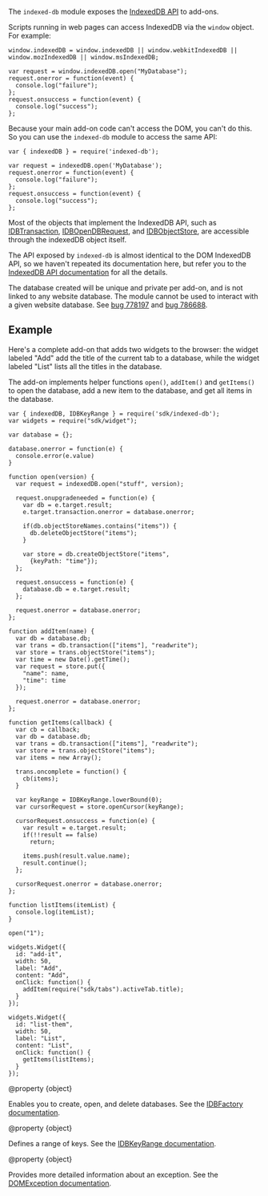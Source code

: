 <!-- This Source Code Form is subject to the terms of the Mozilla Public
   - License, v. 2.0. If a copy of the MPL was not distributed with this
   - file, You can obtain one at http://mozilla.org/MPL/2.0/. -->

The `indexed-db` module exposes the
[IndexedDB API](https://developer.mozilla.org/en-US/docs/IndexedDB)
to add-ons.

Scripts running in web pages can access IndexedDB via the `window` object.
For example:

    window.indexedDB = window.indexedDB || window.webkitIndexedDB || window.mozIndexedDB || window.msIndexedDB;

    var request = window.indexedDB.open("MyDatabase");
    request.onerror = function(event) {
      console.log("failure");
    };
    request.onsuccess = function(event) {
      console.log("success");
    };

Because your main add-on code can't access the DOM, you can't do this.
So you can use the `indexed-db` module to access the same API:

    var { indexedDB } = require('indexed-db');

    var request = indexedDB.open('MyDatabase');
    request.onerror = function(event) {
      console.log("failure");
    };
    request.onsuccess = function(event) {
      console.log("success");
    };

Most of the objects that implement the IndexedDB API, such as
[IDBTransaction](https://developer.mozilla.org/en-US/docs/IndexedDB/IDBTransaction),
[IDBOpenDBRequest](https://developer.mozilla.org/en-US/docs/IndexedDB/IDBOpenDBRequest),
and [IDBObjectStore](https://developer.mozilla.org/en-US/docs/IndexedDB/IDBObjectStore),
are accessible through the indexedDB object itself.

The API exposed by `indexed-db` is almost identical to the DOM IndexedDB API,
so we haven't repeated its documentation here, but refer you to the
[IndexedDB API documentation](https://developer.mozilla.org/en-US/docs/IndexedDB)
for all the details.

The database created will be unique and private per add-on, and is not linked
to any website database. The module cannot be used to interact with a given
website database. See
[bug 778197](https://bugzilla.mozilla.org/show_bug.cgi?id=779197) and
[bug 786688](https://bugzilla.mozilla.org/show_bug.cgi?id=786688).

## Example

Here's a complete add-on that adds two widgets to the browser: the widget labeled
"Add" add the title of the current tab to a database, while the widget labeled
"List" lists all the titles in the database.

The add-on implements helper functions `open()`, `addItem()` and `getItems()`
to open the database, add a new item to the database, and get all items in the
database.

    var { indexedDB, IDBKeyRange } = require('sdk/indexed-db');
    var widgets = require("sdk/widget");

    var database = {};

    database.onerror = function(e) {
      console.error(e.value)
    }

    function open(version) {
      var request = indexedDB.open("stuff", version);

      request.onupgradeneeded = function(e) {
        var db = e.target.result;
        e.target.transaction.onerror = database.onerror;

        if(db.objectStoreNames.contains("items")) {
          db.deleteObjectStore("items");
        }

        var store = db.createObjectStore("items",
          {keyPath: "time"});
      };

      request.onsuccess = function(e) {
        database.db = e.target.result;
      };

      request.onerror = database.onerror;
    };

    function addItem(name) {
      var db = database.db;
      var trans = db.transaction(["items"], "readwrite");
      var store = trans.objectStore("items");
      var time = new Date().getTime();
      var request = store.put({
        "name": name,
        "time": time
      });

      request.onerror = database.onerror;
    };

    function getItems(callback) {
      var cb = callback;
      var db = database.db;
      var trans = db.transaction(["items"], "readwrite");
      var store = trans.objectStore("items");
      var items = new Array();

      trans.oncomplete = function() {
        cb(items);
      }

      var keyRange = IDBKeyRange.lowerBound(0);
      var cursorRequest = store.openCursor(keyRange);

      cursorRequest.onsuccess = function(e) {
        var result = e.target.result;
        if(!!result == false)
          return;

        items.push(result.value.name);
        result.continue();
      };

      cursorRequest.onerror = database.onerror;
    };

    function listItems(itemList) {
      console.log(itemList);
    }

    open("1");

    widgets.Widget({
      id: "add-it",
      width: 50,
      label: "Add",
      content: "Add",
      onClick: function() {
        addItem(require("sdk/tabs").activeTab.title);
      }
    });

    widgets.Widget({
      id: "list-them",
      width: 50,
      label: "List",
      content: "List",
      onClick: function() {
        getItems(listItems);
      }
    });

<api name="indexedDB">
@property {object}

Enables you to create, open, and delete databases.
See the [IDBFactory documentation](https://developer.mozilla.org/en-US/docs/IndexedDB/IDBFactory).
</api>

<api name="IDBKeyRange">
@property {object}

Defines a range of keys.
See the [IDBKeyRange documentation](https://developer.mozilla.org/en-US/docs/IndexedDB/IDBKeyRange).
</api>

<api name="DOMException">
@property {object}

Provides more detailed information about an exception.
See the [DOMException documentation](https://developer.mozilla.org/en-US/docs/DOM/DOMException).
</api>
